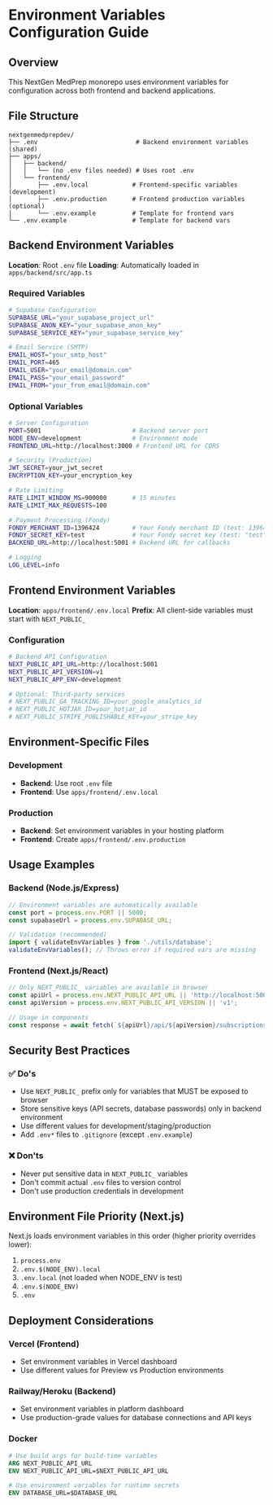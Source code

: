 # Environment Variables Configuration Guide

## Overview

This NextGen MedPrep monorepo uses environment variables for configuration across both frontend and backend applications.

## File Structure

```
nextgenmedprepdev/
├── .env                           # Backend environment variables (shared)
├── apps/
│   ├── backend/
│   │   └── (no .env files needed) # Uses root .env
│   └── frontend/
│       ├── .env.local            # Frontend-specific variables (development)
│       ├── .env.production       # Frontend production variables (optional)
│       └── .env.example          # Template for frontend vars
└── .env.example                  # Template for backend vars
```

## Backend Environment Variables

**Location**: Root `.env` file
**Loading**: Automatically loaded in `apps/backend/src/app.ts`

### Required Variables
```bash
# Supabase Configuration
SUPABASE_URL="your_supabase_project_url"
SUPABASE_ANON_KEY="your_supabase_anon_key"
SUPABASE_SERVICE_KEY="your_supabase_service_key"

# Email Service (SMTP)
EMAIL_HOST="your_smtp_host"
EMAIL_PORT=465
EMAIL_USER="your_email@domain.com"
EMAIL_PASS="your_email_password"
EMAIL_FROM="your_from_email@domain.com"
```

### Optional Variables
```bash
# Server Configuration
PORT=5001                         # Backend server port
NODE_ENV=development              # Environment mode
FRONTEND_URL=http://localhost:3000 # Frontend URL for CORS

# Security (Production)
JWT_SECRET=your_jwt_secret
ENCRYPTION_KEY=your_encryption_key

# Rate Limiting
RATE_LIMIT_WINDOW_MS=900000       # 15 minutes
RATE_LIMIT_MAX_REQUESTS=100

# Payment Processing (Fondy)
FONDY_MERCHANT_ID=1396424         # Your Fondy merchant ID (test: 1396424)
FONDY_SECRET_KEY=test             # Your Fondy secret key (test: "test")
BACKEND_URL=http://localhost:5001 # Backend URL for callbacks

# Logging
LOG_LEVEL=info
```

## Frontend Environment Variables

**Location**: `apps/frontend/.env.local`
**Prefix**: All client-side variables must start with `NEXT_PUBLIC_`

### Configuration
```bash
# Backend API Configuration
NEXT_PUBLIC_API_URL=http://localhost:5001
NEXT_PUBLIC_API_VERSION=v1
NEXT_PUBLIC_APP_ENV=development

# Optional: Third-party services
# NEXT_PUBLIC_GA_TRACKING_ID=your_google_analytics_id
# NEXT_PUBLIC_HOTJAR_ID=your_hotjar_id
# NEXT_PUBLIC_STRIPE_PUBLISHABLE_KEY=your_stripe_key
```

## Environment-Specific Files

### Development
- **Backend**: Use root `.env` file
- **Frontend**: Use `apps/frontend/.env.local`

### Production
- **Backend**: Set environment variables in your hosting platform
- **Frontend**: Create `apps/frontend/.env.production`

## Usage Examples

### Backend (Node.js/Express)
```typescript
// Environment variables are automatically available
const port = process.env.PORT || 5000;
const supabaseUrl = process.env.SUPABASE_URL;

// Validation (recommended)
import { validateEnvVariables } from './utils/database';
validateEnvVariables(); // Throws error if required vars are missing
```

### Frontend (Next.js/React)
```typescript
// Only NEXT_PUBLIC_ variables are available in browser
const apiUrl = process.env.NEXT_PUBLIC_API_URL || 'http://localhost:5001';
const apiVersion = process.env.NEXT_PUBLIC_API_VERSION || 'v1';

// Usage in components
const response = await fetch(`${apiUrl}/api/${apiVersion}/subscriptions`);
```

## Security Best Practices

### ✅ Do's
- Use `NEXT_PUBLIC_` prefix only for variables that MUST be exposed to browser
- Store sensitive keys (API secrets, database passwords) only in backend environment
- Use different values for development/staging/production
- Add `.env*` files to `.gitignore` (except `.env.example`)

### ❌ Don'ts
- Never put sensitive data in `NEXT_PUBLIC_` variables
- Don't commit actual `.env` files to version control
- Don't use production credentials in development

## Environment File Priority (Next.js)

Next.js loads environment variables in this order (higher priority overrides lower):
1. `process.env`
2. `.env.$(NODE_ENV).local`
3. `.env.local` (not loaded when NODE_ENV is test)
4. `.env.$(NODE_ENV)`
5. `.env`

## Deployment Considerations

### Vercel (Frontend)
- Set environment variables in Vercel dashboard
- Use different values for Preview vs Production environments

### Railway/Heroku (Backend)
- Set environment variables in platform dashboard
- Use production-grade values for database connections and API keys

### Docker
```dockerfile
# Use build args for build-time variables
ARG NEXT_PUBLIC_API_URL
ENV NEXT_PUBLIC_API_URL=$NEXT_PUBLIC_API_URL

# Use environment variables for runtime secrets
ENV DATABASE_URL=$DATABASE_URL
```